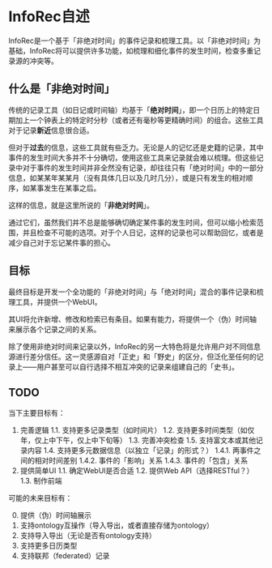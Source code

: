 InfoRec自述
=========

InfoRec是一个基于「非绝对时间」的事件记录和梳理工具。以「非绝对时间」为基础，InfoRec将可以提供许多功能，如梳理和细化事件的发生时间，检查多重记录源的冲突等。

什么是「非绝对时间」
--------

传统的记录工具（如日记或时间轴）均基于「**绝对时间**」，即一个日历上的特定日期加上一个钟表上的特定时分秒（或者还有毫秒等更精确时间）的组合。这些工具对于记录**新近**信息很合适。

但对于**过去**的信息，这些工具就有些乏力。无论是人的记忆还是史籍的记录，其中事件的发生时间大多并不十分确切，使用这些工具来记录就会难以梳理。但这些记录中对于事件的发生时间并非全然没有记录，却往往只有「绝对时间」中的一部分信息，如某某年某某月（没有具体几日以及几时几分），或是只有发生的相对顺序，如某事发生在某事之后。

这样的信息，就是这里所说的「**非绝对时间**」。

通过它们，虽然我们并不总是能够确切确定某件事的发生时间，但可以缩小检索范围，并且检查不可能的选项。对于个人日记，这样的记录也可以帮助回忆，或者是减少自己对于忘记某件事的担心。

目标
--------

最终目标是开发一个全功能的「非绝对时间」与「绝对时间」混合的事件记录和梳理工具，并提供一个WebUI。

其UI将允许新增、修改和检索已有条目。如果有能力，将提供一个（伪）时间轴来展示各个记录之间的关系。

除了使用非绝对时间来记录以外，InfoRec的另一大特色将是允许用户对不同信息源进行差分信任。这一灵感源自对「正史」和「野史」的区分，但泛化至任何的记录上——用户甚至可以自行选择不相互冲突的记录来组建自己的「史书」。


TODO
------

当下主要目标有：

1. 完善逻辑
    1.1. 支持更多记录类型（如时间片）
    1.2. 支持更多时间类型（如仅年，仅上中下午，仅上中下旬等）
    1.3. 完善冲突检查
    1.5. 支持富文本或其他记录内容
    1.4. 支持更多元数据信息（以独立「记录」的形式？）
        1.4.1. 两事件之间的相对时间差别
        1.4.2. 事件的「影响」关系
        1.4.3. 事件的「包含」关系
2. 提供简单UI
    1.1. 确定WebUI是否合适
    1.2. 提供Web API（选择RESTful？）
    1.3. 制作前端

可能的未来目标有：

0. 提供（伪）时间轴展示
1. 支持ontology互操作（导入导出，或者直接存储为ontology）
2. 支持导入导出（无论是否有ontology支持）
3. 支持更多日历类型
4. 支持联邦（federated）记录
